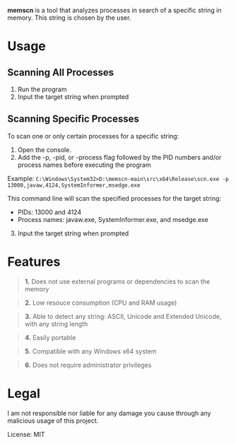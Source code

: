 **memscn** is a tool that analyzes processes in search of a specific string in memory. This string is chosen by the user.

# Usage

## Scanning All Processes
1. Run the program
2. Input the target string when prompted

## Scanning Specific Processes
To scan one or only certain processes for a specific string:

1. Open the console.
2. Add the -p, -pid, or -process flag followed by the PID numbers and/or process names before executing the program

Example: 
`C:\Windows\System32>D:\memscn-main\src\x64\Release\scn.exe -p 13000,javaw,4124,SystemInformer,msedge.exe`

This command line will scan the specified processes for the target string:
- PIDs: 13000 and 4124
- Process names: javaw.exe, SystemInformer.exe, and msedge.exe

3. Input the target string when prompted

# Features
> **__1.__** Does not use external programs or dependencies to scan the memory

> **__2.__** Low resouce consumption (CPU and RAM usage)

> **__3.__** Able to detect any string: ASCII, Unicode and Extended Unicode, with any string length

> **__4.__** Easily portable

> **__5.__** Compatible with any Windows x64 system

> **__6.__** Does not require administrator privileges

# Legal
I am not responsible nor liable for any damage you cause through any malicious usage of this project.

License: MIT
